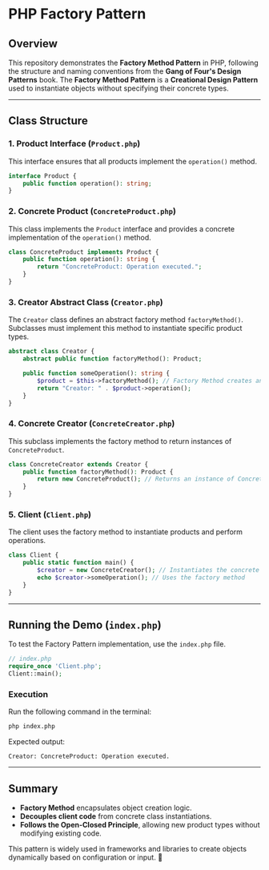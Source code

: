 # PHP Factory Pattern

## Overview
This repository demonstrates the **Factory Method Pattern** in PHP, following the structure and naming conventions from the **Gang of Four's Design Patterns** book. The **Factory Method Pattern** is a **Creational Design Pattern** used to instantiate objects without specifying their concrete types.

---

## Class Structure
### 1. Product Interface (`Product.php`)
This interface ensures that all products implement the `operation()` method.

```php
interface Product {
    public function operation(): string;
}
```

### 2. Concrete Product (`ConcreteProduct.php`)
This class implements the `Product` interface and provides a concrete implementation of the `operation()` method.

```php
class ConcreteProduct implements Product {
    public function operation(): string {
        return "ConcreteProduct: Operation executed.";
    }
}
```

### 3. Creator Abstract Class (`Creator.php`)
The `Creator` class defines an abstract factory method `factoryMethod()`. Subclasses must implement this method to instantiate specific product types.

```php
abstract class Creator {
    abstract public function factoryMethod(): Product;

    public function someOperation(): string {
        $product = $this->factoryMethod(); // Factory Method creates an object
        return "Creator: " . $product->operation();
    }
}
```

### 4. Concrete Creator (`ConcreteCreator.php`)
This subclass implements the factory method to return instances of `ConcreteProduct`.

```php
class ConcreteCreator extends Creator {
    public function factoryMethod(): Product {
        return new ConcreteProduct(); // Returns an instance of ConcreteProduct
    }
}
```

### 5. Client (`Client.php`)
The client uses the factory method to instantiate products and perform operations.

```php
class Client {
    public static function main() {
        $creator = new ConcreteCreator(); // Instantiates the concrete factory
        echo $creator->someOperation(); // Uses the factory method
    }
}
```

---

## Running the Demo (`index.php`)
To test the Factory Pattern implementation, use the `index.php` file.

```php
// index.php
require_once 'Client.php';
Client::main();
```

### **Execution**
Run the following command in the terminal:

```sh
php index.php
```

Expected output:
```
Creator: ConcreteProduct: Operation executed.
```

---

## Summary
- **Factory Method** encapsulates object creation logic.
- **Decouples client code** from concrete class instantiations.
- **Follows the Open-Closed Principle**, allowing new product types without modifying existing code.

This pattern is widely used in frameworks and libraries to create objects dynamically based on configuration or input. 🚀
